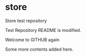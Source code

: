 store
=====

Store test repository

Test Repository README is modified.

Welcome to GITHUB again

Some more contents added here.

